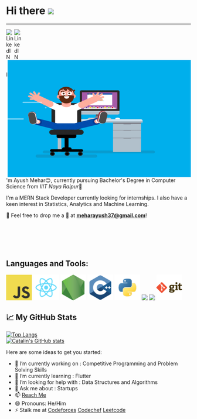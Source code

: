 # Hi there <img src="https://media.giphy.com/media/hvRJCLFzcasrR4ia7z/giphy.gif" width="25px">
---
<a href="https://www.linkedin.com/in/ayush-nutan-mehar-a2864817a/">
  <img align="left" alt="LinkedIN" width="22px" src="https://raw.githubusercontent.com/peterthehan/peterthehan/master/assets/linkedin.svg" />
</a>
<a href="https://www.kaggle.com/ayushmehar7/code">
  <img align="left" alt="LinkedIN" width="22px" src="https://cdn4.iconfinder.com/data/icons/logos-and-brands/512/189_Kaggle_logo_logos-512.png" />
</a>
<br>
<br>
<br>

<img align="right" alt="GIF" src="https://raw.githubusercontent.com/imanishbarnwal/imanishbarnwal/master/coder.gif" width="500" height="320" />

<br>

<br>

I'm Ayush Mehar😊, currently pursuing Bachelor's Degree in Computer Science from *IIIT Naya Raipur*🏫

I'm a MERN Stack Developer currently looking for internships. I also have a keen interest in Statistics, Analytics and Machine Learning.

💼 Feel free to drop me a 📧 at **meharayush37@gmail.com**!

<br>

<br>

<br>

<br>

## Languages and Tools: ##  

<code><img height="70" src="https://raw.githubusercontent.com/github/explore/80688e429a7d4ef2fca1e82350fe8e3517d3494d/topics/javascript/javascript.png"></code>
<code><img height="70" src="https://raw.githubusercontent.com/github/explore/80688e429a7d4ef2fca1e82350fe8e3517d3494d/topics/react/react.png"></code>
<code><img height="70" src="https://raw.githubusercontent.com/github/explore/80688e429a7d4ef2fca1e82350fe8e3517d3494d/topics/nodejs/nodejs.png"></code>
<code><img height="70" src="https://raw.githubusercontent.com/github/explore/80688e429a7d4ef2fca1e82350fe8e3517d3494d/topics/cpp/cpp.png"></code>
<code><img height="70" src="https://raw.githubusercontent.com/github/explore/80688e429a7d4ef2fca1e82350fe8e3517d3494d/topics/python/python.png"></code>
<code><img height="70" src="https://cdn.iconscout.com/icon/free/png-256/mongodb-4-1175139.png"></code>
<code><img height="70" src="https://logowik.com/content/uploads/images/flutter5786.jpg"></code>
<code><img height="70" src="https://raw.githubusercontent.com/github/explore/80688e429a7d4ef2fca1e82350fe8e3517d3494d/topics/git/git.png"></code>

## &#x1f4c8; My GitHub Stats


[![Top Langs](https://github-readme-stats.vercel.app/api/top-langs/?username=ayushmehar7&hide=java,html,css&theme=radical)](https://github.com/anuraghazra/github-readme-stats)    
[![Catalin's GitHub stats](https://github-readme-stats.vercel.app/api?username=ayushmehar7&theme=radical)](https://github.com/anuraghazra/github-readme-stats)

Here are some ideas to get you started:
- 🔭 I’m currently working on : Competitive Programming and Problem Solving Skills
- 🌱 I’m currently learning : Flutter
- 🤔 I’m looking for help with : Data Structures and Algorithms
- 💬 Ask me about : Startups
- 📫 [Reach Me](mailto:meharayush37@gmail.com)
- 😄 Pronouns: He/Him
- ⚡ Stalk me at [Codeforces](https://codeforces.com/profile/_Blitzar_) [Codechef](https://www.codechef.com/users/ayushm17) [Leetcode](https://leetcode.com/meharayush37/)
